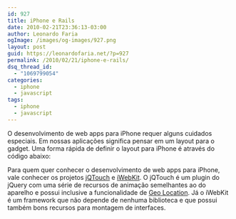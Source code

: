 ```yaml
---
id: 927
title: iPhone e Rails
date: 2010-02-21T23:36:13-03:00
author: Leonardo Faria
ogImage: /images/og-images/927.png
layout: post
guid: https://leonardofaria.net/?p=927
permalink: /2010/02/21/iphone-e-rails/
dsq_thread_id:
  - "1069799054"
categories:
  - iphone
  - javascript
tags:
  - iphone
  - javascript
---
```

O desenvolvimento de web apps para iPhone requer alguns cuidados especiais. Em nossas aplicações significa pensar em um layout para o gadget. Uma forma rápida de definir o layout para iPhone é através do código abaixo: 

Para quem quer conhecer o desenvolvimento de web apps para iPhone, vale conhecer os projetos [jQTouch](http://www.jqtouch.com) e [iWebKit](http://iwebkit.net/). O jQTouch é um plugin do jQuery com uma série de recursos de animação semelhantes ao do aparelho e possui inclusive a funcionalidade de [Geo Location](http://www.jqtouch.com/preview/demos/ext_location/). Já o iWebKit é um framework que não depende de nenhuma biblioteca e que possui também bons recursos para montagem de interfaces.
